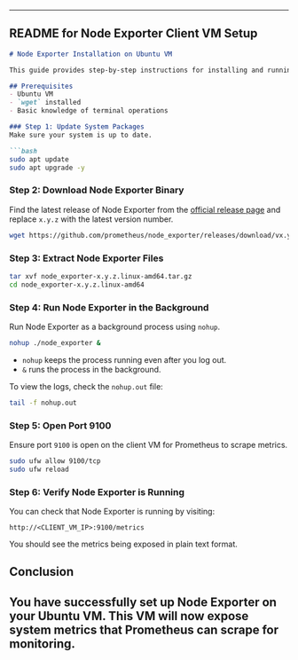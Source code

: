 ---

## **README for Node Exporter Client VM Setup**

```markdown
# Node Exporter Installation on Ubuntu VM

This guide provides step-by-step instructions for installing and running Node Exporter on Ubuntu VMs to collect system metrics.

## Prerequisites
- Ubuntu VM
- `wget` installed
- Basic knowledge of terminal operations

### Step 1: Update System Packages
Make sure your system is up to date.

```bash
sudo apt update
sudo apt upgrade -y
```

### Step 2: Download Node Exporter Binary

Find the latest release of Node Exporter from the [official release page](https://prometheus.io/download/) and replace `x.y.z` with the latest version number.

```bash
wget https://github.com/prometheus/node_exporter/releases/download/vx.y.z/node_exporter-x.y.z.linux-amd64.tar.gz
```

### Step 3: Extract Node Exporter Files

```bash
tar xvf node_exporter-x.y.z.linux-amd64.tar.gz
cd node_exporter-x.y.z.linux-amd64
```

### Step 4: Run Node Exporter in the Background

Run Node Exporter as a background process using `nohup`.

```bash
nohup ./node_exporter &
```

- `nohup` keeps the process running even after you log out.
- `&` runs the process in the background.

To view the logs, check the `nohup.out` file:

```bash
tail -f nohup.out
```

### Step 5: Open Port 9100

Ensure port `9100` is open on the client VM for Prometheus to scrape metrics.

```bash
sudo ufw allow 9100/tcp
sudo ufw reload
```

### Step 6: Verify Node Exporter is Running

You can check that Node Exporter is running by visiting:

```
http://<CLIENT_VM_IP>:9100/metrics
```

You should see the metrics being exposed in plain text format.

## Conclusion
You have successfully set up Node Exporter on your Ubuntu VM. This VM will now expose system metrics that Prometheus can scrape for monitoring.
---